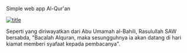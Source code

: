 
Simple web app Al-Qur'an

[![title](https://img.shields.io/badge/Web%20Qur'An-brightgreen?style=for-the-badge)](https://github.com/ikbal-hanafi/Qur-an)

Seperti yang diriwayatkan dari Abu Umamah al-Bahili, Rasulullah SAW bersabda, "Bacalah Alquran, maka sesungguhnya ia akan datang di hari kiamat memberi syafaat kepada pembacanya".

